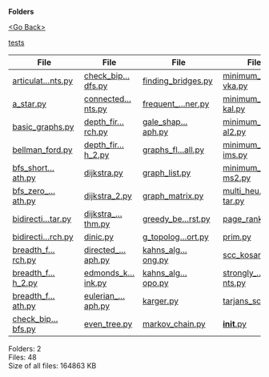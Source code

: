 **Folders**

[&lt;Go Back&gt;](../right.html)

[tests](tests/right.html)

<table><thead><tr class="header"><th><strong>File</strong></th><th><strong>File</strong></th><th><strong>File</strong></th><th><strong>File</strong></th></tr></thead><tbody><tr class="odd"><td><a href="articulation_points.py">articulat…nts.py</a> </td><td><a href="check_bipartite_graph_dfs.py">check_bip…dfs.py</a> </td><td><a href="finding_bridges.py">finding_bridges.py</a> </td><td><a href="minimum_spanning_tree_boruvka.py">minimum_s…vka.py</a> </td></tr><tr class="even"><td><a href="a_star.py">a_star.py</a> </td><td><a href="connected_components.py">connected…nts.py</a> </td><td><a href="frequent_pattern_graph_miner.py">frequent_…ner.py</a> </td><td><a href="minimum_spanning_tree_kruskal.py">minimum_s…kal.py</a> </td></tr><tr class="odd"><td><a href="basic_graphs.py">basic_graphs.py</a> </td><td><a href="depth_first_search.py">depth_fir…rch.py</a> </td><td><a href="gale_shapley_bigraph.py">gale_shap…aph.py</a> </td><td><a href="minimum_spanning_tree_kruskal2.py">minimum_s…al2.py</a> </td></tr><tr class="even"><td><a href="bellman_ford.py">bellman_ford.py</a> </td><td><a href="depth_first_search_2.py">depth_fir…h_2.py</a> </td><td><a href="graphs_floyd_warshall.py">graphs_fl…all.py</a> </td><td><a href="minimum_spanning_tree_prims.py">minimum_s…ims.py</a> </td></tr><tr class="odd"><td><a href="bfs_shortest_path.py">bfs_short…ath.py</a> </td><td><a href="dijkstra.py">dijkstra.py</a> </td><td><a href="graph_list.py">graph_list.py</a> </td><td><a href="minimum_spanning_tree_prims2.py">minimum_s…ms2.py</a> </td></tr><tr class="even"><td><a href="bfs_zero_one_shortest_path.py">bfs_zero_…ath.py</a> </td><td><a href="dijkstra_2.py">dijkstra_2.py</a> </td><td><a href="graph_matrix.py">graph_matrix.py</a> </td><td><a href="multi_heuristic_astar.py">multi_heu…tar.py</a> </td></tr><tr class="odd"><td><a href="bidirectional_a_star.py">bidirecti…tar.py</a> </td><td><a href="dijkstra_algorithm.py">dijkstra_…thm.py</a> </td><td><a href="greedy_best_first.py">greedy_be…rst.py</a> </td><td><a href="page_rank.py">page_rank.py</a> </td></tr><tr class="even"><td><a href="bidirectional_breadth_first_search.py">bidirecti…rch.py</a> </td><td><a href="dinic.py">dinic.py</a> </td><td><a href="g_topological_sort.py">g_topolog…ort.py</a> </td><td><a href="prim.py">prim.py</a> </td></tr><tr class="odd"><td><a href="breadth_first_search.py">breadth_f…rch.py</a> </td><td><a href="directed_and_undirected_(weighted)_graph.py">directed_…aph.py</a> </td><td><a href="kahns_algorithm_long.py">kahns_alg…ong.py</a> </td><td><a href="scc_kosaraju.py">scc_kosaraju.py</a> </td></tr><tr class="even"><td><a href="breadth_first_search_2.py">breadth_f…h_2.py</a> </td><td><a href="edmonds_karp_multiple_source_and_sink.py">edmonds_k…ink.py</a> </td><td><a href="kahns_algorithm_topo.py">kahns_alg…opo.py</a> </td><td><a href="strongly_connected_components.py">strongly_…nts.py</a> </td></tr><tr class="odd"><td><a href="breadth_first_search_shortest_path.py">breadth_f…ath.py</a> </td><td><a href="eulerian_path_and_circuit_for_undirected_graph.py">eulerian_…aph.py</a> </td><td><a href="karger.py">karger.py</a> </td><td><a href="tarjans_scc.py">tarjans_scc.py</a> </td></tr><tr class="even"><td><a href="check_bipartite_graph_bfs.py">check_bip…bfs.py</a> </td><td><a href="even_tree.py">even_tree.py</a> </td><td><a href="markov_chain.py">markov_chain.py</a> </td><td><a href="__init__.py"><strong>init</strong>.py</a> </td></tr></tbody></table>

Folders: 2  
Files: 48  
Size of all files: 164863 KB
